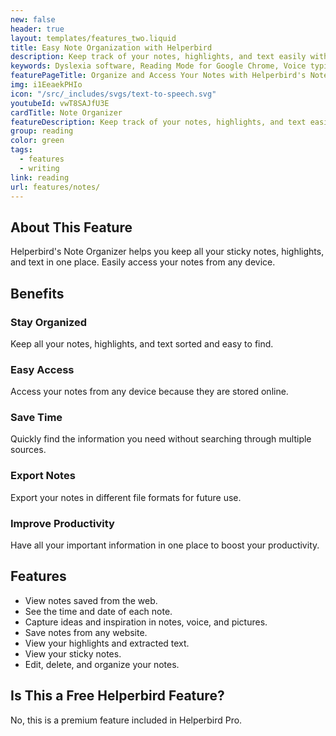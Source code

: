```yaml
---
new: false
header: true
layout: templates/features_two.liquid
title: Easy Note Organization with Helperbird
description: Keep track of your notes, highlights, and text easily with Helperbird's Note Organizer. Access your notes from any device for a smooth and organized experience.
keywords: Dyslexia software, Reading Mode for Google Chrome, Voice typing for Chrome, Text to speech for Chrome, text reader, Immersive Reader, dyslexia fonts, accessibility software, dyslexia software, Helperbird for Edge, Helperbird for Firefox, Helperbird for Chrome, Opendyslexic for Chrome, OpenDyslexic
featurePageTitle: Organize and Access Your Notes with Helperbird's Note Organizer
img: i1EeaekPHIo
icon: "/src/_includes/svgs/text-to-speech.svg"
youtubeId: vwT8SAJfU3E
cardTitle: Note Organizer
featureDescription: Keep track of your notes, highlights, and text easily with Helperbird's Note Organizer. Access your notes from any device for a smooth and organized experience.
group: reading
color: green
tags: 
  - features
  - writing
link: reading
url: features/notes/
---
```


## About This Feature

Helperbird's Note Organizer helps you keep all your sticky notes, highlights, and text in one place. Easily access your notes from any device.

## Benefits

### Stay Organized
Keep all your notes, highlights, and text sorted and easy to find.

### Easy Access
Access your notes from any device because they are stored online.

### Save Time
Quickly find the information you need without searching through multiple sources.

### Export Notes
Export your notes in different file formats for future use.

### Improve Productivity
Have all your important information in one place to boost your productivity.

## Features

- View notes saved from the web.
- See the time and date of each note.
- Capture ideas and inspiration in notes, voice, and pictures.
- Save notes from any website.
- View your highlights and extracted text.
- View your sticky notes.
- Edit, delete, and organize your notes.

## Is This a Free Helperbird Feature?

No, this is a premium feature included in Helperbird Pro.
